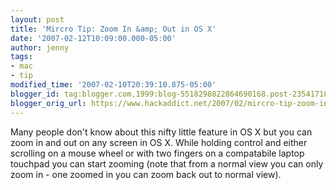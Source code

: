 ```yaml
---
layout: post
title: 'Mircro Tip: Zoom In &amp; Out in OS X'
date: '2007-02-12T10:09:00.000-05:00'
author: jenny
tags:
- mac
- tip
modified_time: '2007-02-10T20:39:10.875-05:00'
blogger_id: tag:blogger.com,1999:blog-5518298822864690168.post-2354171886689441352
blogger_orig_url: https://www.hackaddict.net/2007/02/mircro-tip-zoom-in-out-in-os-x.html
---
```


Many people don't know about this nifty little feature in OS X but you can zoom in and out on  any screen in OS X.  While holding control and either scrolling on a mouse wheel or with two fingers on a compatabile laptop touchpad  you can start zooming (note that from a normal view you can only zoom in - one zoomed in you can zoom back out to normal view).